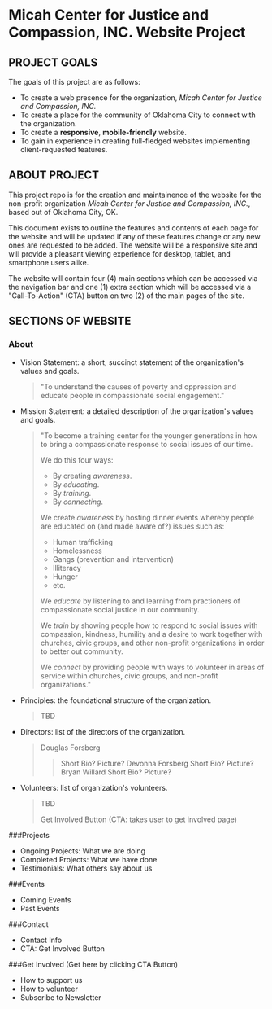 Micah Center for Justice and Compassion, INC. Website Project
=============================================================

PROJECT GOALS
-------------

The goals of this project are as follows:

- To create a web presence for the organization, _Micah Center for Justice and Compassion, INC._
- To create a place for the community of Oklahoma City to connect with the organization.
- To create a __responsive__, __mobile-friendly__ website.
- To gain in experience in creating full-fledged websites implementing client-requested features.

ABOUT PROJECT
-------------

This project repo is for the creation and maintainence of the website for the non-profit organization _Micah Center for Justice and Compassion, INC._, based out of Oklahoma City, OK.

This document exists to outline the features and contents of each page for the website and will be updated if any of these features change or any new ones are requested to be added. The website will be a responsive site and will provide a pleasant viewing experience for desktop, tablet, and smartphone users alike.

The website will contain four (4) main sections which can be accessed via the navigation bar and one (1) extra section which will be accessed via a "Call-To-Action" (CTA) button on two (2) of the main pages of the site.

SECTIONS OF WEBSITE
-------------------

### About
-   Vision Statement: a short, succinct statement of the organization's values and goals.

    > "To understand the causes of poverty and oppression and educate people in compassionate social engagement."

-   Mission Statement: a detailed description of the organization's values and goals.

    > "To become a training center for the younger generations in how to bring a compassionate response to social issues of our time.
    >
    > We do this four ways:
    >
    > - By creating _awareness_.
    > - By _educating_.
    > - By _training_.
    > - By _connecting_.
    >
    > We create _awareness_ by hosting dinner events whereby people are educated on (and made aware of?) issues such as:
    >
    > - Human trafficking
    > - Homelessness
    > - Gangs (prevention and intervention)
    > - Illiteracy
    > - Hunger
    > - etc.
    >
    > We _educate_ by listening to and learning from practioners of compassionate social justice in our community.
    >
    > We _train_ by showing people how to respond to social issues with compassion, kindness, humility and a desire to work together with churches, civic groups, and other non-profit organizations in order to better out community.
    >
    > We _connect_ by providing people with ways to volunteer in areas of service within churches, civic groups, and non-profit organizations."

-   Principles: the foundational structure of the organization.
    
    > TBD

-   Directors: list of the directors of the organization.
    
    > Douglas Forsberg
    > > Short Bio? Picture?
    > Devonna Forsberg
    > > Short Bio? Picture?
    > Bryan Willard
    > > Short Bio? Picture?

-   Volunteers: list of organization's volunteers.
    
    > TBD
    > 
    > Get Involved Button (CTA: takes user to get involved page)

###Projects
- Ongoing Projects: What we are doing
- Completed Projects: What we have done
- Testimonials: What others say about us

###Events
- Coming Events
- Past Events

###Contact
- Contact Info
- CTA: Get Involved Button

###Get Involved (Get here by clicking CTA Button)
- How to support us
- How to volunteer
- Subscribe to Newsletter
